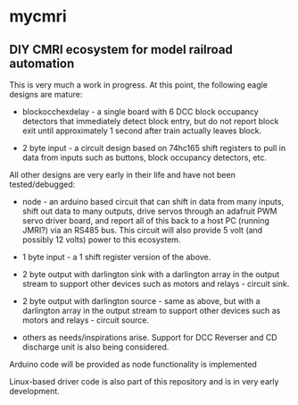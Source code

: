# mycmri
## DIY CMRI ecosystem for model railroad automation


This is very much a work in progress.  At this point, the following eagle designs are mature:



- blockocchexdelay - a single board with 6 DCC block occupancy detectors that immediately detect block entry, but do not report block exit until approximately 1 second after train actually leaves block.

- 2 byte input - a circuit design based on 74hc165 shift registers to pull in data from inputs such as buttons, block occupancy detectors, etc.


All other designs are very early in their life and have not been tested/debugged:


- node - an arduino based circuit that can shift in data from many inputs, shift out data to many outputs, drive servos through an adafruit PWM servo driver board, and report all of this back to a host PC (running JMRI?) via an RS485 bus.    This circuit will also provide 5 volt (and possibly 12 volts) power to this ecosystem.


- 1 byte input - a 1 shift register version of the above.


- 2 byte output with darlington sink with a darlington array in the output stream to support other devices such as motors and relays - circuit sink.


- 2 byte output with darlington source - same as above, but with a darlington array in the output stream to support other devices such as motors and relays - circuit source.


- others as needs/inspirations arise.  Support for DCC Reverser and CD discharge unit is also being considered.

Arduino code will be provided as node functionality is implemented

Linux-based driver code is also part of this repository and is in very early development.
